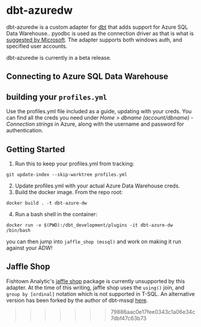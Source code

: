 # dbt-azuredw

dbt-azuredw is a custom adapter for [dbt](https://github.com/fishtown-analytics/dbt) that adds support for Azure SQL Data Warehouse.. pyodbc is used as the connection driver as that is what is [suggested by Microsoft](https://docs.microsoft.com/en-us/sql/connect/python/python-driver-for-sql-server). The adapter supports both windows auth, and specified user accounts.

dbt-azuredw is currently in a beta release.

## Connecting to Azure SQL Data Warehouse

## building your `profiles.yml`
Use the profiles.yml file included as a guide, updating with your creds. You can find all the creds you need under _Home > dbname (account/dbname) - Connection strings_ in Azure, along with the username and password for authentication. 

## Getting Started
1. Run this to keep your profiles.yml from tracking:

``` 
git update-index --skip-worktree profiles.yml
```

2. Update profiles.yml with your actual Azure Data Warehouse creds.
3. Build the docker image. From the repo root:

```
docker build . -t dbt-azure-dw
```

4. Run a bash shell in the container:

```
docker run -v $(PWD):/dbt_development/plugins -it dbt-azure-dw /bin/bash
```

you can then jump into `jaffle_shop (mssql)` and work on making it run against your ADW!  

## Jaffle Shop

Fishtown Analytic's [jaffle shop](https://github.com/fishtown-analytics/jaffle_shop) package is currently unsupported by this adapter. At the time of this writing, jaffle shop uses the `using()` join, and `group by [ordinal]` notation which is not supported in T-SQL. An alternative version has been forked by the author of dbt-mssql [here](https://github.com/jacobm001/jaffle_shop_mssql).
>>>>>>> 79886aac0e17fee0343c1a06e34c7dbf47c63b73

